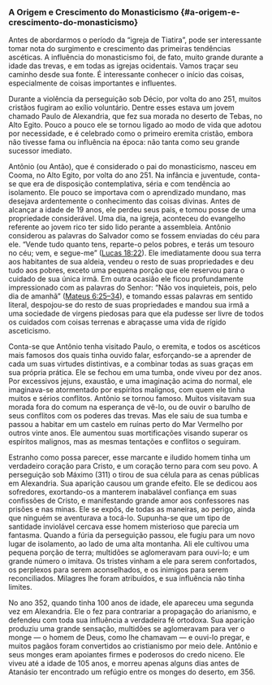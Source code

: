 ### A Origem e Crescimento do Monasticismo {#a-origem-e-crescimento-do-monasticismo}

Antes de abordarmos o período da “igreja de Tiatira”, pode ser interessante tomar nota do surgimento e crescimento das primeiras tendências ascéticas. A influência do monasticismo foi, de fato, muito grande durante a idade das trevas, e em todas as igrejas ocidentais. Vamos traçar seu caminho desde sua fonte. É interessante conhecer o início das coisas, especialmente de coisas importantes e influentes.

Durante a violência da perseguição sob Décio, por volta do ano 251, muitos cristãos fugiram ao exílio voluntário. Dentre esses estava um jovem chamado Paulo de Alexandria, que fez sua morada no deserto de Tebas, no Alto Egito. Pouco a pouco ele se tornou ligado ao modo de vida que adotou por necessidade, e é celebrado como o primeiro eremita cristão, embora não tivesse fama ou influência na época: não tanta como seu grande sucessor imediato.

Antônio (ou Antão), que é considerado o pai do monasticismo, nasceu em Cooma, no Alto Egito, por volta do ano 251\. Na infância e juventude, conta-se que era de disposição contemplativa, séria e com tendência ao isolamento. Ele pouco se importava com o aprendizado mundano, mas desejava ardentemente o conhecimento das coisas divinas. Antes de alcançar a idade de 19 anos, ele perdeu seus pais, e tomou posse de uma propriedade considerável. Uma dia, na igreja, aconteceu do evangelho referente ao jovem rico ter sido lido perante a assembleia. Antônio considerou as palavras do Salvador como se fossem enviadas do céu para ele. “Vende tudo quanto tens, reparte-o pelos pobres, e terás um tesouro no céu; vem, e segue-me” ([Lucas 18:22](http://bibliaonline.com.br/acf/lc/18/22)). Ele imediatamente doou sua terra aos habitantes de sua aldeia, vendeu o resto de suas propriedades e deu tudo aos pobres, exceto uma pequena porção que ele reservou para o cuidado de sua única irmã. Em outra ocasião ele ficou profundamente impressionado com as palavras do Senhor: “Não vos inquieteis, pois, pelo dia de amanhã” ([Mateus 6:25–34](http://bibliaonline.com.br/acf/mt/6/25-34)), e tomando essas palavras em sentido literal, despojou-se do resto de suas propriedades e mandou sua irmã a uma sociedade de virgens piedosas para que ela pudesse ser livre de todos os cuidados com coisas terrenas e abraçasse uma vida de rígido asceticismo.

Conta-se que Antônio tenha visitado Paulo, o eremita, e todos os ascéticos mais famosos dos quais tinha ouvido falar, esforçando-se a aprender de cada um suas virtudes distintivas, e a combinar todas as suas graças em sua própria prática. Ele se fechou em uma tumba, onde viveu por dez anos. Por excessivos jejuns, exaustão, e uma imaginação acima do normal, ele imaginava-se atormentado por espíritos malignos, com quem ele tinha muitos e sérios conflitos. Antônio se tornou famoso. Muitos visitavam sua morada fora do comum na esperança de vê-lo, ou de ouvir o barulho de seus conflitos com os poderes das trevas. Mas ele saiu de sua tumba e passou a habitar em um castelo em ruínas perto do Mar Vermelho por outros vinte anos. Ele aumentou suas mortificações visando superar os espíritos malignos, mas as mesmas tentações e conflitos o seguiram.

Estranho como possa parecer, esse marcante e iludido homem tinha um verdadeiro coração para Cristo, e um coração terno para com seu povo. A perseguição sob Máximo (311) o tirou de sua célula para as cenas públicas em Alexandria. Sua aparição causou um grande efeito. Ele se dedicou aos sofredores, exortando-os a manterem inabalável confiança em suas confissões de Cristo, e manifestando grande amor aos confessores nas prisões e nas minas. Ele se expôs, de todas as maneiras, ao perigo, ainda que ninguém se aventurava a tocá-lo. Supunha-se que um tipo de santidade inviolável cercava esse homem misterioso que parecia um fantasma. Quando a fúria da perseguição passou, ele fugiu para um novo lugar de isolamento, ao lado de uma alta montanha. Ali ele cultivou uma pequena porção de terra; multidões se aglomeravam para ouvi-lo; e um grande número o imitava. Os tristes vinham a ele para serem confortados, os perplexos para serem aconselhados, e os inimigos para serem reconciliados. Milagres lhe foram atribuídos, e sua influência não tinha limites.

No ano 352, quando tinha 100 anos de idade, ele apareceu uma segunda vez em Alexandria. Ele o fez para contrariar a propagação do arianismo, e defendeu com toda sua influência a verdadeira fé ortodoxa. Sua aparição produziu uma grande sensação, multidões se aglomeravam para ver o monge — o homem de Deus, como lhe chamavam — e ouvi-lo pregar, e muitos pagãos foram convertidos ao cristianismo por meio dele. Antônio e seus monges eram apoiantes firmes e poderosos do credo niceno. Ele viveu até a idade de 105 anos, e morreu apenas alguns dias antes de Atanásio ter encontrado um refúgio entre os monges do deserto, em 356.